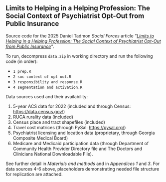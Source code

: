##  Limits to Helping in a Helping Profession: The Social Context of Psychiatrist Opt-Out from Public Insurance

Source code for the 2025 Daniel Tadmon *Social Forces* article *"[Limits to Helping in a Helping Profession: The Social Context of Psychiatrist Opt-Out from Public Insurance](https://academic.oup.com/sf/advance-article-abstract/doi/10.1093/sf/soaf107/8214142)"*. 

To run, decompress `data.zip` in working directory and run the following code (in order):
* `1 prep.R`
* `2 soc context of opt out.R` 
* `3 responsibility and response.R`
* `4 segmentation and activation.R`

Data sources used and their availability:
1. 5-year ACS data for 2022 (included and through Census: https://data.census.gov/)
2. RUCA rurality data (included)
3. Census place and tract shapefiles (included)
4. Travel cost matrices (through PySal: https://pysal.org/)
5. Psychiatrist licensing and location data (proprietary, through Georgia Composite Medical Board)
6. Medicare and Medicaid participation data (through Department of Community Health Provider Directory file and The Doctors and Clinicians National Downloadable File).

See further detail in *Materials and methods* and in *Appendices 1* and *3*. For data sources 4-6 above, placeholders demonstrating needed file structure for replication are attached. 
